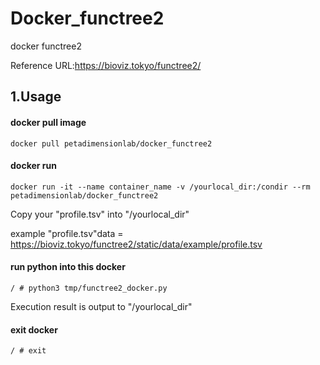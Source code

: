 # Docker_functree2
docker functree2

Reference URL:https://bioviz.tokyo/functree2/

## 1.Usage
#### docker pull image

```
docker pull petadimensionlab/docker_functree2
```

#### docker run

```
docker run -it --name container_name -v /yourlocal_dir:/condir --rm  petadimensionlab/docker_functree2
```
Copy your "profile.tsv" into "/yourlocal_dir" 

example "profile.tsv"data =  https://bioviz.tokyo/functree2/static/data/example/profile.tsv

#### run python into this docker
```
/ # python3 tmp/functree2_docker.py
```
Execution result is output to "/yourlocal_dir"

#### exit docker
```
/ # exit
```
